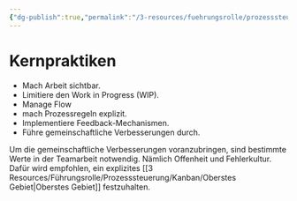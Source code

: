 ```yaml
---
{"dg-publish":true,"permalink":"/3-resources/fuehrungsrolle/prozesssteuerung/kanban/kernpraktiken/","created":"2024-04-10T13:26:36.734+02:00","updated":"2024-04-20T08:04:48.392+02:00"}
---
```



# Kernpraktiken

- Mach Arbeit sichtbar.
- Limitiere den Work in Progress (WIP).
- Manage Flow
- mach Prozessregeln explizit.
- Implementiere Feedback-Mechanismen.
- Führe gemeinschaftliche Verbesserungen durch.

Um die gemeinschaftliche Verbesserungen voranzubringen, sind bestimmte Werte in der Teamarbeit notwendig. Nämlich Offenheit und Fehlerkultur. Dafür wird empfohlen, ein explizites [[3 Resources/Führungsrolle/Prozesssteuerung/Kanban/Oberstes Gebiet\|Oberstes Gebiet]] festzuhalten.
